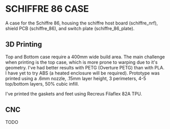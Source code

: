 # SCHIFFRE 86 CASE

A case for the Schiffre 86, housing the schiffre host board (schiffre_nrf), shield PCB (schiffre_86), and switch plate (schiffre_86_plate).

## 3D Printing
Top and Bottom case require a 400mm wide build area.  The main challenge when printing is the top case, which is more prone to warping due to it's geometry.
I've had better results with PETG (Overture PETG) than with PLA. I have yet to try ABS (a heated enclosure will be required).
Prototype was printed using a .6mm nozzle, .15mm layer height, 3 perimeters, 4-5 top/bottom layers, 50% cubic infill.

I've printed the gaskets and feet using Recreus Filaflex 82A TPU.

## CNC
TODO
